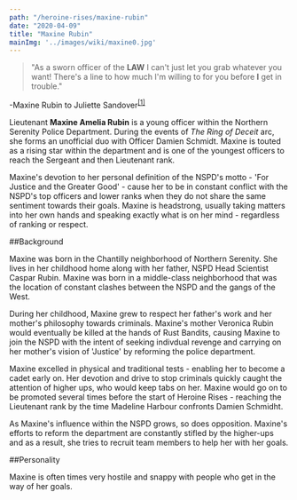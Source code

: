 ```yaml
---
path: "/heroine-rises/maxine-rubin"
date: "2020-04-09"
title: "Maxine Rubin"
mainImg: '../images/wiki/maxine0.jpg'
---
```

<div class="char-quote">
<blockquote>
 "As a sworn officer of the <b>LAW</b> I can't just let you grab whatever you want! There's a line to how much I'm willing to for you before <b>I</b> get in trouble."
</blockquote>
<p>-Maxine Rubin to Juliette Sandover<sup><a href="https://www.ezequielespinoza.com/heroine-rises/6/12">[1]</a></sup></p>
</div>

Lieutenant **Maxine Amelia Rubin** is a young officer within the Northern Serenity Police Department. During the events of *The Ring of Deceit* arc, she forms an unofficial duo with Officer Damien Schmidt. Maxine is touted as a rising star within the department and is one of the youngest officers to reach the Sergeant and then Lieutenant rank. 

Maxine's devotion to her personal definition of the NSPD's motto - 'For Justice and the Greater Good' - cause her to be in constant conflict with the NSPD's top officers and lower ranks when they do not share the same sentiment towards their goals. Maxine is headstrong, usually taking matters into her own hands and speaking exactly what is on her mind - regardless of ranking or respect.

##Background

Maxine was born in the Chantilly neighborhood of Northern Serenity. She lives in her childhood home along with her father, NSPD Head Scientist Caspar Rubin. Maxine was born in a middle-class neighborhood that was the location of constant clashes between the NSPD and the gangs of the West.

During her childhood, Maxine grew to respect her father's work and her mother's philosophy towards criminals. Maxine's mother Veronica Rubin would eventually be killed at the hands of Rust Bandits, causing Maxine to join the NSPD with the intent of seeking indivdual revenge and carrying on her mother's vision of 'Justice' by reforming the police department.

Maxine excelled in physical and traditional tests - enabling her to become a cadet early on. Her devotion and drive to stop criminals quickly caught the attention of higher ups, who would keep tabs on her. Maxine would go on to be promoted several times before the start of Heroine Rises - reaching the Lieutenant rank by the time Madeline Harbour confronts Damien Schmidht. 

As Maxine's influence within the NSPD grows, so does opposition. Maxine's efforts to reform the department are constantly stifled by the higher-ups and as a result, she tries to recruit team members to help her with her goals.

##Personality

Maxine is often times very hostile and snappy with people who get in the way of her goals.
